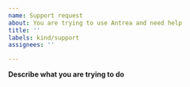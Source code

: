 ```yaml
---
name: Support request
about: You are trying to use Antrea and need help
title: ''
labels: kind/support
assignees: ''

---
```


**Describe what you are trying to do**
<!-- A description of what you are trying to achieve, what you have tried so far and the issues you are facing. -->
